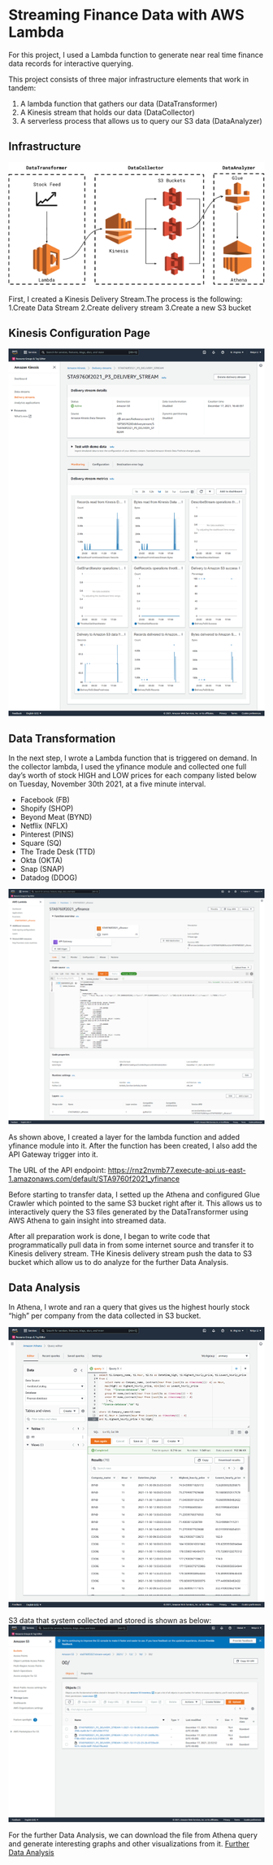 # Streaming Finance Data with AWS Lambda

For this project, I used a Lambda function to generate near real time finance data records for interactive querying. 

This project consists of three major infrastructure elements that work in tandem:
1.	A lambda function that gathers our data (DataTransformer)
2.	A Kinesis stream that holds our data (DataCollector)
3.	A serverless process that allows us to query our S3 data (DataAnalyzer)

## Infrastructure

![Infrastructure](assets/Infrastructure.png)

First, I created a Kinesis Delivery Stream.The process is the following:
1.Create Data Stream 
2.Create delivery stream
3.Create a new S3 bucket

## Kinesis Configuration Page
![kinesis_config](assets/kinesis_config.png)

## Data Transformation
In the next step, I wrote a Lambda function that is triggered on demand. In the collector lambda, I used the yfinance module and collected one full day’s worth of stock HIGH and LOW prices for each company listed below on Tuesday, November 30th 2021, at a five minute interval. 

- Facebook (FB)
- Shopify (SHOP)
- Beyond Meat (BYND)
- Netflix (NFLX)
- Pinterest (PINS)
- Square (SQ)
- The Trade Desk (TTD)
- Okta (OKTA)
- Snap (SNAP)
- Datadog (DDOG)

![Lambda](assets/Lambda.png)

As shown above, I created a layer for the lambda function and added yfinance module into it. After the function has been created, I also add the API Gateway trigger into it.

The URL of the API endpoint: https://rnz2nvmb77.execute-api.us-east-1.amazonaws.com/default/STA9760f2021_yfinance

Before starting to transfer data, I setted up the Athena and configured Glue Crawler which pointed to the same S3 bucket right after it.
This allows us to interactively query the S3 files generated by the DataTransformer using AWS Athena to gain insight into streamed data.

After all preparation work is done, I began to write code that programmatically pull data in from some internet source and transfer it to Kinesis delivery stream.
THe Kinesis delivery stream push the data to S3 bucket which allow us to do analyze for the further Data Analysis.

## Data Analysis
In Athena, I wrote and ran a query that gives us the highest hourly stock “high” per company from the data collected in S3 bucket.

![Athena](assets/Athena.png)

S3 data that system collected and stored is shown as below:
![screenshot_of_s3_bucket](assets/screenshot_of_s3_bucket.png)

For the further Data Analysis, we can download the file from Athena query and generate interesting graphs and other visualizations from it.
[Further Data Analysis](https://github.com/Weiye116/yfinance/blob/main/Analysis.ipynb)
